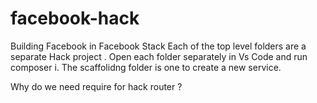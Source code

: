 # facebook-hack
Building Facebook in Facebook Stack
Each of the top level folders are a separate Hack project .
Open each folder separately in Vs Code and run composer i.
The scaffolidng folder is one to create a new service.

Why do we need require for hack router ? 
